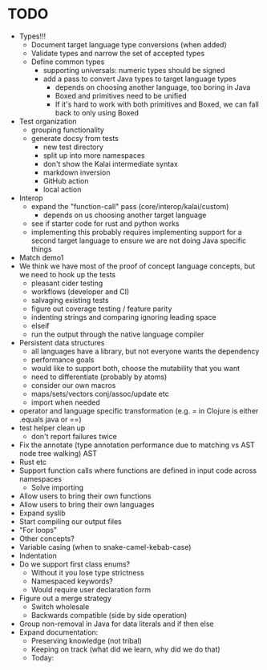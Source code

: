 # TODO

* Types!!!
  - Document target language type conversions (when added)
  - Validate types and narrow the set of accepted types
  - Define common types
    - supporting universals: numeric types should be signed
    - add a pass to convert Java types to target language types
      * depends on choosing another language, too boring in Java
      - Boxed and primitives need to be unified
      - If it's hard to work with both primitives and Boxed,
        we can fall back to only using Boxed
* Test organization
  - grouping functionality
  - generate docsy from tests
    - new test directory
    - split up into more namespaces
    - don't show the Kalai intermediate syntax
    - markdown inversion
    - GitHub action
    - local action
* Interop
  - expand the "function-call" pass (core/interop/kalai/custom)
    * depends on us choosing another target language
  - see if starter code for rust and python works
  - implementing this probably requires implementing support for
    a second target language to ensure we are not doing Java
    specific things
* Match demo1  
* We think we have most of the proof of concept language concepts, but we need to hook up the tests
  - pleasant cider testing
  - workflows (developer and CI)
  - salvaging existing tests
  - figure out coverage testing / feature parity
  - indenting strings and comparing ignoring leading space
  - elseif
  - run the output through the native language compiler
* Persistent data structures
  - all languages have a library, but not everyone wants the dependency
  - performance goals
  - would like to support both, choose the mutability that you want
  - need to differentiate (probably by atoms)
  - consider our own macros
  - maps/sets/vectors conj/assoc/update etc
  - import when needed
* operator and language specific transformation (e.g. = in Clojure is either .equals java or ==)
* test helper clean up
  - don't report failures twice
* Fix the annotate (type annotation performance due to matching vs AST node tree walking) AST
* Rust etc
* Support function calls where functions are defined in input code across namespaces
  - Solve importing
* Allow users to bring their own functions
* Allow users to bring their own languages
* Expand syslib
* Start compiling our output files
* "For loops"
* Other concepts?
* Variable casing (when to snake-camel-kebab-case)
* Indentation
* Do we support first class enums?
  - Without it you lose type strictness
  - Namespaced keywords?
  - Would require user declaration form
* Figure out a merge strategy
  - Switch wholesale
  - Backwards compatible (side by side operation)
* Group non-removal in Java for data literals and if then else
* Expand documentation:
  - Preserving knowledge (not tribal)
  - Keeping on track (what did we learn, why did we do that)
  - Today:
